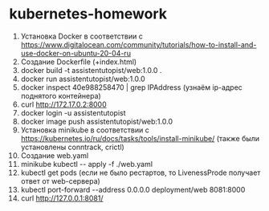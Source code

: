 # kubernetes-homework
1. Установка Docker в соответствии с https://www.digitalocean.com/community/tutorials/how-to-install-and-use-docker-on-ubuntu-20-04-ru
2. Создание Dockerfile (+index.html)
3. docker build -t assistentutopist/web:1.0.0 .
4. docker run assistentutopist/web:1.0.0
5. docker inspect 40e988258470 | grep IPAddress (узнаём ip-адрес поднятого контейнера)
6. curl http://172.17.0.2:8000
7. docker login -u assistentutopist
8. docker image push assistentutopist/web:1.0.0
9. Установка minikube в соответствии с https://kubernetes.io/ru/docs/tasks/tools/install-minikube/ (также были установлены conntrack, crictl)
10. Создание web.yaml
11. minikube kubectl -- apply -f ./web.yaml
12. kubectl get pods (если не было рестартов, то LivenessProde получает ответ от web-сервера)
13. kubectl port-forward --address 0.0.0.0 deployment/web 8081:8000
14. curl http://127.0.0.1:8081/
